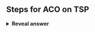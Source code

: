 ## Steps for ACO on TSP
<details>
<summary><b>Reveal answer</b></summary>
0. initialise random pheromones on edges<br>repeat:<br>- Randomly position ants on cities<br>- For each city<br>&nbsp; &nbsp;- For each ant<br>&nbsp; &nbsp; &nbsp; &nbsp;- Choose next city to move to applying probabilisitc state transition rule<br>- Update pheromone trails
</details>
